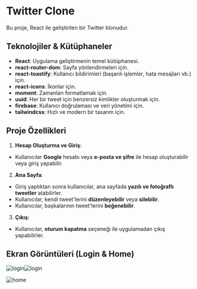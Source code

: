 # Twitter Clone

Bu proje, React ile geliştirilen bir Twitter klonudur.

## Teknolojiler & Kütüphaneler

- **React**: Uygulama geliştirmenin temel kütüphanesi.
- **react-router-dom**: Sayfa yönlendirmeleri için.
- **react-toastify**: Kullanıcı bildirimleri (başarılı işlemler, hata mesajları vb.) için.
- **react-icons**: İkonlar için.
- **moment**: Zamanları formatlamak için.
- **uuid**: Her bir tweet için benzersiz kimlikler oluşturmak için.
- **firebase**: Kullanıcı doğrulaması ve veri yönetimi için.
- **tailwindcss**: Hızlı ve modern bir tasarım için.

## Proje Özellikleri

1. **Hesap Oluşturma ve Giriş**:

- Kullanıcılar **Google** hesabı veya **e-posta ve şifre** ile hesap oluşturabilir veya giriş yapabilir.

2. **Ana Sayfa**:

- Giriş yaptıktan sonra kullanıcılar, ana sayfada **yazılı ve fotoğraflı tweetler** atabilirler.
- Kullanıcılar, kendi tweet'lerini **düzenleyebilir** veya **silebilir**.
- Kullanıcılar, başkalarının tweet'lerini **beğenebilir**.

3. **Çıkış**:

- Kullanıcılar, **oturum kapatma** seçeneği ile uygulamadan çıkış yapabilirler.

## Ekran Görüntüleri (Login & Home)
![login](https://github.com/user-attachments/assets/320db564-29c6-41d6-a5d5-92ca64b9b119)![login](https://github.com/user-attachments/assets/3e15501f-8a6a-4d6e-b04a-ccda109dc0a9)

![home](https://github.com/user-attachments/assets/656704e1-80d2-43a7-a357-0772ddaa94e6)


